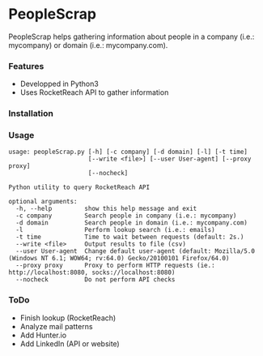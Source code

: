 # PeopleScrap

PeopleScrap helps gathering information about people in a company (i.e.: mycompany) or domain (i.e.: mycompany.com).

### Features
- Developped in Python3
- Uses RocketReach API to gather information

### Installation


### Usage
```
usage: peopleScrap.py [-h] [-c company] [-d domain] [-l] [-t time]
                      [--write <file>] [--user User-agent] [--proxy proxy]
                      [--nocheck]

Python utility to query RocketReach API

optional arguments:
  -h, --help         show this help message and exit
  -c company         Search people in company (i.e.: mycompany)
  -d domain          Search people in domain (i.e.: mycompany.com)
  -l                 Perform lookup search (i.e.: emails)
  -t time            Time to wait between requests (default: 2s.)
  --write <file>     Output results to file (csv)
  --user User-agent  Change default user-agent (default: Mozilla/5.0 (Windows NT 6.1; WOW64; rv:64.0) Gecko/20100101 Firefox/64.0)
  --proxy proxy      Proxy to perform HTTP requests (ie.: http://localhost:8080, socks://localhost:8080)
  --nocheck          Do not perform API checks
```

### ToDo
- Finish lookup (RocketReach)
- Analyze mail patterns
- Add Hunter.io
- Add LinkedIn (API or website)
